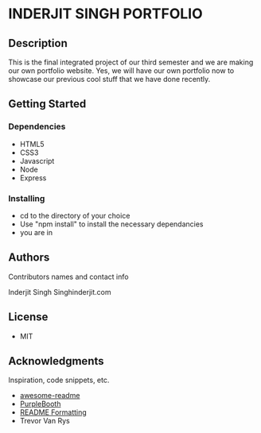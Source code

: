 # INDERJIT SINGH PORTFOLIO



## Description

This is the final integrated project of our third semester and we are making our own portfolio website.
Yes, we will have our own portfolio now to showcase our previous cool stuff that we have done recently.

## Getting Started

### Dependencies

* HTML5
* CSS3
* Javascript
* Node
* Express

### Installing

* cd to the directory of your choice
* Use "npm install" to install the necessary dependancies
* you are in

## Authors

Contributors names and contact info

Inderjit Singh
Singhinderjit.com

## License

* MIT

## Acknowledgments

Inspiration, code snippets, etc.
* [awesome-readme](https://github.com/matiassingers/awesome-readme)
* [PurpleBooth](https://gist.github.com/PurpleBooth/109311bb0361f32d87a2)
* [README Formatting](https://guides.github.com/features/mastering-markdown/)
* Trevor Van Rys
